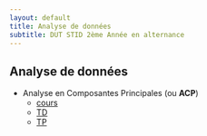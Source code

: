 ```yaml
---
layout: default
title: Analyse de données
subtitle: DUT STID 2ème Année en alternance
---
```


## Analyse de données

- Analyse en Composantes Principales (ou **ACP**)
    - [cours](acp-cours.html)
    - [TD](acp-td.html)
    - [TP](acp-tp.html)
